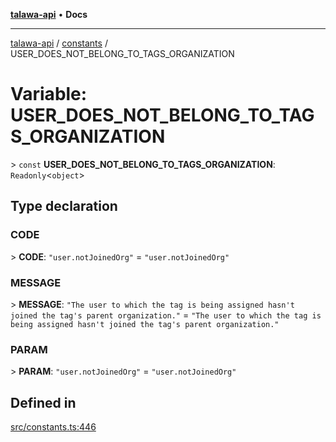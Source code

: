 [**talawa-api**](../../README.md) • **Docs**

***

[talawa-api](../../modules.md) / [constants](../README.md) / USER\_DOES\_NOT\_BELONG\_TO\_TAGS\_ORGANIZATION

# Variable: USER\_DOES\_NOT\_BELONG\_TO\_TAGS\_ORGANIZATION

\> `const` **USER\_DOES\_NOT\_BELONG\_TO\_TAGS\_ORGANIZATION**: `Readonly`\<`object`\>

## Type declaration

### CODE

\> **CODE**: `"user.notJoinedOrg"` = `"user.notJoinedOrg"`

### MESSAGE

\> **MESSAGE**: `"The user to which the tag is being assigned hasn't joined the tag's parent organization."` = `"The user to which the tag is being assigned hasn't joined the tag's parent organization."`

### PARAM

\> **PARAM**: `"user.notJoinedOrg"` = `"user.notJoinedOrg"`

## Defined in

[src/constants.ts:446](https://github.com/PalisadoesFoundation/talawa-api/blob/a6e7ac91b581c9109559657faf0f934f3eb41fe7/src/constants.ts#L446)

